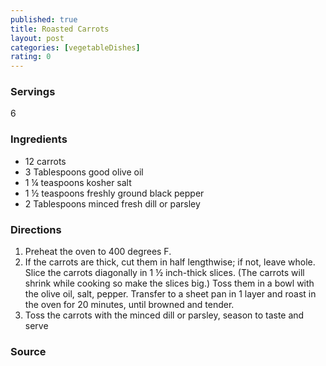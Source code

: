 ```yaml
---
published: true
title: Roasted Carrots
layout: post
categories: [vegetableDishes]
rating: 0
---
```

### Servings
6

### Ingredients
- 12 carrots
- 3 Tablespoons good olive oil
- 1 ¼ teaspoons kosher salt
- 1 ½ teaspoons freshly ground black pepper
- 2 Tablespoons minced fresh dill or parsley

### Directions
1. Preheat the oven to 400 degrees F.
2. If the carrots are thick, cut them in half lengthwise; if not, leave whole.  Slice the carrots diagonally in 1 ½ inch-thick slices.  (The carrots will shrink while cooking so make the slices big.)  Toss them in a bowl with the olive oil, salt, pepper.  Transfer to a sheet pan in 1 layer and roast in the oven for 20 minutes, until browned and tender.
3. Toss the carrots with the minced dill or parsley, season to taste and serve

### Source

